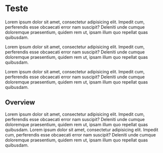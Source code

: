 # Teste

Lorem ipsum dolor sit amet, consectetur adipisicing elit. Impedit cum, perferendis esse obcaecati error nam suscipit? Deleniti unde cumque doloremque praesentium, quidem rem ut, ipsam illum quo repellat quas quibusdam.

Lorem ipsum dolor sit amet, consectetur adipisicing elit. Impedit cum, perferendis esse obcaecati error nam suscipit? Deleniti unde cumque doloremque praesentium, quidem rem ut, ipsam illum quo repellat quas quibusdam.

Lorem ipsum dolor sit amet, consectetur adipisicing elit. Impedit cum, perferendis esse obcaecati error nam suscipit? Deleniti unde cumque doloremque praesentium, quidem rem ut, ipsam illum quo repellat quas quibusdam.

## Overview

Lorem ipsum dolor sit amet, consectetur adipisicing elit. Impedit cum, perferendis esse obcaecati error nam suscipit? Deleniti unde cumque doloremque praesentium, quidem rem ut, ipsam illum quo repellat quas quibusdam.
Lorem ipsum dolor sit amet, consectetur adipisicing elit. Impedit cum, perferendis esse obcaecati error nam suscipit? Deleniti unde cumque doloremque praesentium, quidem rem ut, ipsam illum quo repellat quas quibusdam.